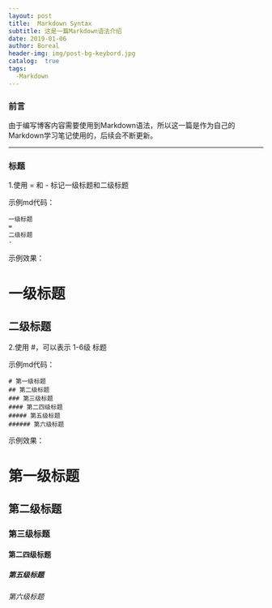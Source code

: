 ```yaml
---
layout: post
title:  Markdown Syntax
subtitle: 这是一篇Markdown语法介绍
date: 2019-01-06
author: Boreal
header-img: img/post-bg-keybord.jpg
catalog:  true
tags:
  -Markdown
---
```


### 前言
   由于编写博客内容需要使用到Markdown语法，所以这一篇是作为自己的Markdown学习笔记使用的，后续会不断更新。

---

### 标题
  1.使用 = 和 - 标记一级标题和二级标题
  
  示例md代码：
  ```
  一级标题
  =
  二级标题
  -
  ```
  示例效果：
  
  一级标题
  =
  二级标题
  -
  
  2.使用 #，可以表示 1-6级 标题
  
  示例md代码：
  ```
  # 第一级标题 
  ## 第二级标题 
  ### 第三级标题 
  #### 第二四级标题 
  ##### 第五级标题 
  ###### 第六级标题 
  ```
  示例效果：
  # 第一级标题 
  ## 第二级标题 
  ### 第三级标题 
  #### 第二四级标题 
  ##### 第五级标题 
  ###### 第六级标题 
